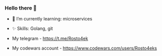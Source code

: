 ### Hello there 👋

- 🌱 I’m currently learning: microservices
- ✨ Skills: Golang, git

- My telegram - https://t.me/Rosto4ek
- My codewars account - https://www.codewars.com/users/Rosto4eks
